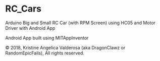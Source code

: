 # RC_Cars
Arduino Big and Small RC Car (with RPM Screen) using HC05 and Motor Driver with Android App

Android App built using MITAppInventor

© 2018, Kristine Angelica Valderosa (aka DragonClawz or RandomEpicFails), All rights reserved.
